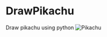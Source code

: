 # DrawPikachu
Draw pikachu using python
![Pikachu](https://user-images.githubusercontent.com/60254566/148667900-1b587c01-90b0-40f8-909f-f5bba66720fa.gif)
